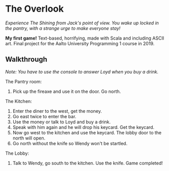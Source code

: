 # The Overlook

*Experience The Shining from Jack's point of view. You wake up locked in the pantry, with a strange urge to make everyone stay!*

**My first game!** Text-based, horrifying, made with Scala and including ASCII art. Final project for the Aalto University Programming 1 course in 2019.

## Walkthrough

*Note: You have to use the console to answer Loyd when you buy a drink.*

The Pantry room:
1. Pick up the fireaxe and use it on the door. Go north.

The Kitchen:
1. Enter the diner to the west, get the money.
2. Go east twice to enter the bar.
3. Use the money or talk to Loyd and buy a drink.
4. Speak with him again and he will drop his keycard. Get the keycard.
5. Now go west to the kitchen and use the keycard. The lobby door to the north will open.
6. Go north without the knife so Wendy won't be startled.

The Lobby:
1. Talk to Wendy, go south to the kitchen. Use the knife. Game completed!
